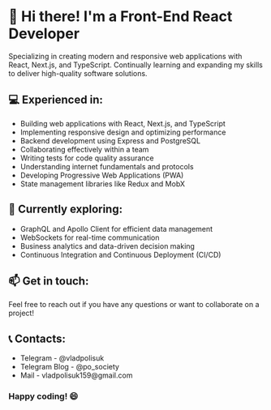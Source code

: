 <h1>👋 Hi there! I'm a Front-End React Developer</h1>
<p>Specializing in creating modern and responsive web applications with React, Next.js, and TypeScript. Continually learning and expanding my skills to deliver high-quality software solutions.</p>

<h2>💻 Experienced in:</h2>
<ul>
	<li>Building web applications with React, Next.js, and TypeScript</li>
	<li>Implementing responsive design and optimizing performance</li>
	<li>Backend development using Express and PostgreSQL</li>
	<li>Collaborating effectively within a team</li>
	<li>Writing tests for code quality assurance</li>
	<li>Understanding internet fundamentals and protocols</li>
	<li>Developing Progressive Web Applications (PWA)</li>
	<li>State management libraries like Redux and MobX</li>
</ul>

<h2>🌱 Currently exploring:</h2>
<ul>
	<li>GraphQL and Apollo Client for efficient data management</li>
	<li>WebSockets for real-time communication</li>
	<li>Business analytics and data-driven decision making</li>
	<li>Continuous Integration and Continuous Deployment (CI/CD)</li>
</ul>

<h2>📫 Get in touch:</h2>
<p>Feel free to reach out if you have any questions or want to collaborate on a project!</p>

<h2>📞 Contacts:</h2>
<ul>
	<li>Telegram - @vladpolisuk</li>
	<li>Telegram Blog - @po_society</li>
	<li>Mail - vladpolisuk159@gmail.com</li>
</ul>

<h3>Happy coding! 😄</h3>
